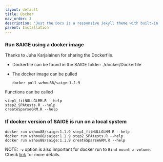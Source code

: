 ```yaml
---
layout: default
title: Docker
nav_order: 3
description: "Just the Docs is a responsive Jekyll theme with built-in search that is easily customizable and hosted on GitHub Pages."
parent: Installation
---
```



### Run SAIGE using a docker image

Thanks to Juha Karjalainen for sharing the Dockerfile.

* Dockerfile can be found in the SAIGE folder: ./docker/Dockerfile

* The docker image can be pulled

    ```
    docker pull wzhou88/saige:1.1.9
    ```

Functions can be called

```
step1_fitNULLGLMM.R --help
step2_SPAtests.R --help
createSparseGRM.R --help
```

### If docker version of SAIGE is run on a local system

```
docker run wzhou88/saige:1.1.9 step1_fitNULLGLMM.R --help
docker run wzhou88/saige:1.1.9 step2_SPAtests.R --help
docker run wzhou88/saige:1.1.9 createSparseGRM.R --help
```

NOTE: ```-v``` option is also important for docker run to ```Bind mount a volume```. Check [link](https://docs.docker.com/engine/reference/commandline/run/#:~:text=%2D%2Dvolume%20%2C%20%2Dv,mount%20a%20volume) for more details.
